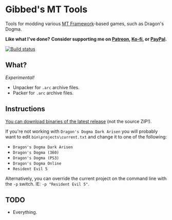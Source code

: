 # Gibbed's MT Tools

Tools for modding various [MT Framework](https://en.wikipedia.org/wiki/MT_Framework)-based games, such as Dragon's Dogma.

**Like what I've done?**
**Consider supporting me on [Patreon](https://patreon.com/gibbed), [Ko-fi](https://ko-fi.com/gibbed), or [PayPal](https://paypal.me/gibbed).**

[![Build status](https://ci.appveyor.com/api/projects/status/64d8ss6vrid0htkm/branch/master?svg=true)](https://ci.appveyor.com/project/gibbed/gibbed-mt/branch/master)

## What?

*Experimental!*

* Unpacker for `.arc` archive files.
* Packer for `.arc` archive files.

## Instructions

[You can download binaries of the latest release](https://github.com/gibbed/Gibbed.MT/releases/latest) (not the source ZIP!).

If you're not working with `Dragon's Dogma Dark Arisen` you will probably want to edit `bin\projects\current.txt` and change it to one of the following:
* `Dragon's Dogma Dark Arisen`
* `Dragon's Dogma (360)`
* `Dragon's Dogma (PS3)`
* `Dragon's Dogma Online`
* `Resident Evil 5`

Alternatively, you can override the current project on the command line with the `-p` switch. IE: `-p "Resident Evil 5"`.

## TODO

* Everything.
